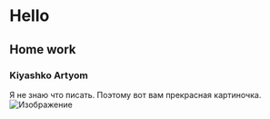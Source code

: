 # Hello
## Home work 
### Kiyashko Artyom

Я не знаю что писать. Поэтому вот вам прекрасная картиночка.
![Изображение](https://w7.pngwing.com/pngs/230/983/png-transparent-man-wearing-black-suit-animation-film-confused-meme-cartoon-business.png)